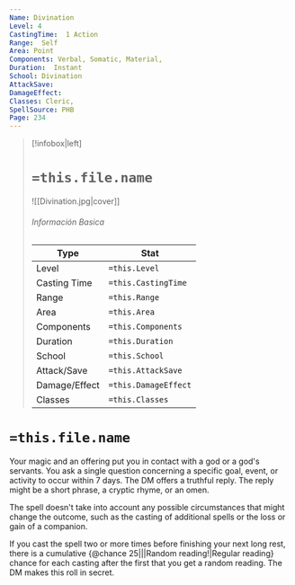```yaml
---
Name: Divination
Level: 4
CastingTime:  1 Action 
Range:  Self
Area: Point
Components: Verbal, Somatic, Material, 
Duration:  Instant  
School: Divination
AttackSave: 
DamageEffect: 
Classes: Cleric, 
SpellSource: PHB
Page: 234
---
```


>[!infobox|left]
># `=this.file.name`
>![[Divination.jpg|cover]]
> ###### Información Basica
> Type |  Stat |
> ---|---|
> Level | `=this.Level` |
> Casting Time | `=this.CastingTime` |
> Range | `=this.Range` |
> Area | `=this.Area` |
> Components | `=this.Components` |
> Duration | `=this.Duration` |
> School | `=this.School` |
> Attack/Save | `=this.AttackSave` |
> Damage/Effect | `=this.DamageEffect` |
> Classes | `=this.Classes` |

# `=this.file.name`
Your magic and an offering put you in contact with a god or a god&#x27;s servants. You ask a single question concerning a specific goal, event, or activity to occur within 7 days. The DM offers a truthful reply. The reply might be a short phrase, a cryptic rhyme, or an omen.

The spell doesn&#x27;t take into account any possible circumstances that might change the outcome, such as the casting of additional spells or the loss or gain of a companion.

If you cast the spell two or more times before finishing your next long rest, there is a cumulative {@chance 25|||Random reading!|Regular reading} chance for each casting after the first that you get a random reading. The DM makes this roll in secret.



 


 


 


